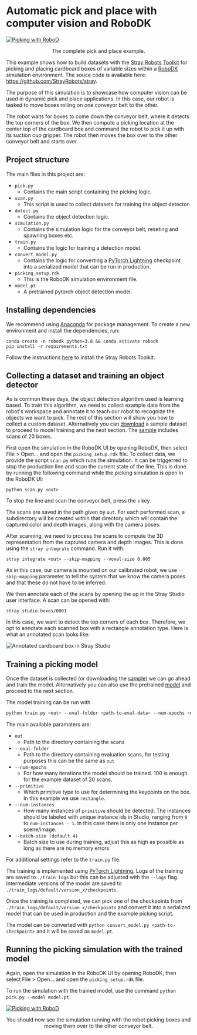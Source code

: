 
# Automatic pick and place with computer vision and RoboDK

<a target="_blank" href="https://stray-data.nyc3.digitaloceanspaces.com/tutorials/pick_video.mp4" title="Picking with RoboDK"><img src="https://stray-data.nyc3.digitaloceanspaces.com/tutorials/pick_cover.png" alt="Picking with RoboD" /></a>
<p align = "center">
The complete pick and place example.
</p>

This example shows how to build datasets with the [Stray Robots Toolkit](https://docs.strayrobots.io) for picking and placing cardboard boxes of variable sizes within a [RoboDK](https://robodk.com/) simulation environment. The souce code is available here: <a href="https://github.com/StrayRobots/stray">https://github.com/StrayRobots/stray</a>.

The purpose of this simulation is to showcase how computer vision can be used in dynamic pick and place applications. In this case, our robot is tasked to move boxes rolling on one conveyor belt to the other.

The robot waits for boxes to come down the conveyor belt, where it detects the top corners of the box. We then compute a picking location at the center top of the cardboard box and command the robot to pick it up with its suction cup gripper. The robot then moves the box over to the other conveyor belt and starts over.

## Project structure

The main files in this project are:
- `pick.py`
  - Contains the main script containing the picking logic.
- `scan.py`
  - This script is used to collect datasets for training the object detector.
- `detect.py`
  - Contains the object detection logic.
- `simulation.py`
  - Contains the simulation logic for the conveyor belt, reseting and spawning boxes etc.
- `train.py`
  - Contains the logic for training a detection model.
- `convert_model.py`
  - Contains the logic for converting a <a href="https://pytorch-lightning.readthedocs.io/en/latest/">PyTorch Lightning</a> checkpoint into a serialized model that can be run in production.
- `picking_setup.rdk`
  - This is the RoboDK simulation environment file.
- `model.pt`
  - A pretrained pytorch object detection model.

## Installing dependencies

We recommend using [Anaconda](https://docs.anaconda.com/anaconda/) for package management. To create a new environment and install the dependencies, run:
```
conda create -n robodk python=3.8 && conda activate robodk
pip install -r requirements.txt
```

Follow the instructions [here](https://docs.strayrobots.io/toolkit/index.html) to install the Stray Robots Toolkit.

## Collecting a dataset and training an object detector

As is common these days, the object detection algorithm used is learning based. To train this algorithm, we need to collect example data from the robot's workspace and annotate it to teach our robot to recognize the objects we want to pick. The rest of this section will show you how to collect a custom dataset. Alternatively you can <a href="https://stray-data.nyc3.digitaloceanspaces.com/tutorials/boxes.zip">download</a> a sample dataset to proceed to model training and the next section. The <a href="https://stray-data.nyc3.digitaloceanspaces.com/tutorials/boxes.zip">sample</a> includes scans of 20 boxes.

First open the simulation in the RoboDK UI by opening RoboDK, then select File > Open... and open the `picking_setup.rdk` file.
To collect data, we provide the script `scan.py` which runs the simulation. It can be triggerred to stop the production line and scan the current state of the line. This is done by running the following command while the picking simulation is open in the RoboDK UI:
```
python scan.py <out>
```

To stop the line and scan the conveyor belt, press the `s` key.

The scans are saved in the path given by `out`. For each performed scan, a subdirectory will be created within that directory which will contain the captured color and depth images, along with the camera poses.

After scanning, we need to process the scans to compute the 3D representation from the captured camera and depth images. This is done using the `stray integrate` command. Run it with:
```
stray integrate <out> --skip-mapping --voxel-size 0.005
```

As in this case, our camera is mounted on our calibrated robot, we use `--skip-mapping` parameter to tell the system that we know the camera poses and that these do not have to be inferred.

We then annotate each of the scans by opening the up in the Stray Studio user interface. A scan can be opened with:
```
stray studio boxes/0001
```

In this case, we want to detect the top corners of each box. Therefore, we opt to annotate each scanned box with a rectangle annotation type. Here is what an annotated scan looks like:

![Annotated cardboard box in Stray Studio](https://stray-data.nyc3.digitaloceanspaces.com/tutorials/annotation.png)

## Training a picking model
Once the dataset is collected (or downloading the <a href="https://stray-data.nyc3.digitaloceanspaces.com/tutorials/boxes.zip">sample</a>) we can go ahead and train the model. Alternatively you can also use the pretrained <a href="https://github.com/StrayRobots/stray/blob/main/examples/robodk/model.pt">model</a> and proceed to the next section.

The model training can be run with

```sh
python train.py <out> --eval-folder <path-to-eval-data> --num-epochs <num-epochs> --primitive rectangle --num-instances 1
```

The main available paramaters are:
- `out`
  - Path to the directory containing the scans
- `--eval-folder`
  - Path to the directory containing evaluation scans, for testing purposes this can be the same as `out`
- `--num-epochs`
  - For how many iterations the model should be trained. 100 is enough for the example dataset of 20 scans.
- `--primitive`
  - Which primitive type to use for determining the keypoints on the box. In this example we use `rectangle`.
- `--num-instances`
  - How many instances of `primitive` should be detected. The instances should be labeled with unique instance ids in Studio, ranging from `0` to `num-instances - 1`. In this case there is only one instance per scene/image.
- `--batch-size (default 4)`
  - Batch size to use during training, adjust this as high as possible as long as there are no memory errors

For additional settings refer to the `train.py` file.

The training is implemented using <a href="https://pytorch-lightning.readthedocs.io/en/latest/">PyTorch Lightning</a>. Logs of the training are saved to `./train_logs` but this can be adjusted with the `--logs` flag. Intermediate versions of the model are saved to `./train_logs/default/version_x/checkpoints`.

Once the training is completed, we can pick one of the checkpoints from `./train_logs/default/version_x/checkpoints` and convert it into a serialized model that can be used in production and the example picking script.

The model can be converted with `python convert_model.py <path-to-checkpoint>` and it will be saved as `model.pt`.

## Running the picking simulation with the trained model

Again, open the simulation in the RoboDK UI by opening RoboDK, then select File > Open... and open the `picking_setup.rdk` file.

To run the simulation with the trained model, use the command `python pick.py --model model.pt`.

<a target="_blank" href="https://stray-data.nyc3.digitaloceanspaces.com/tutorials/pick_video.mp4" title="Picking with RoboDK"><img src="https://stray-data.nyc3.digitaloceanspaces.com/tutorials/pick_cover.png" alt="Picking with RoboD" /></a>
<p align = "center">
You should now see the simulation running with the robot picking boxes and moving them over to the other conveyor belt.
</p>
